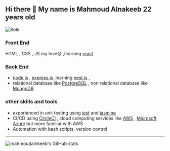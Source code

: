 ## Hi there 👋 My name is Mahmoud Alnakeeb 22 years old 
![Role](https://img.shields.io/badge/Backend%20-Javascript-%23f1c40f)

### Front End
HTML , CSS , JS my love😄 ,learning [react](https://reactjs.org/) 
### Back End 
- [node.js](https://nodejs.org/en/) , [express.js](https://expressjs.com/) ,learning [nest.js](https://nestjs.com/) ,
- relational database like [PostgreSQL](https://www.postgresql.org/) , non relational database like [MongoDB](https://www.mongodb.com/)
### other skills and tools
- experienced in unit testing using [jest](https://jestjs.io/) and [jasmine](https://jasmine.github.io/)
- CI/CD using [CircleCI](https://circleci.com/) , cloud computing services like [AWS](https://aws.amazon.com/) , [Microsoft Azure](https://azure.microsoft.com/) but more familiar with AWS
- Automation with bash scripts, version control


---
![mahmoudalnkeeb's GitHub stats](https://github-readme-stats.vercel.app/api?username=mahmoudalnkeeb&show_icons=true)
